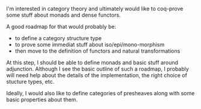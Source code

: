 I'm interested in category theory and ultimately would like to
coq-prove some stuff about monads and dense functors.

A good roadmap for that would probably be:
  * to define a category structure type
  * to prove some immediat stuff about iso/epi/mono-morphism
  * then move to the definition of functors and natural transformations

At this step, I should be able to define monads and basic stuff around
adjunction.  Although I see the basic outline of such a roadmap, I
probably will need help about the details of the implementation, the
right choice of stucture types, etc.

Ideally, I would also like to define categories of presheaves along
with some basic properties about them.